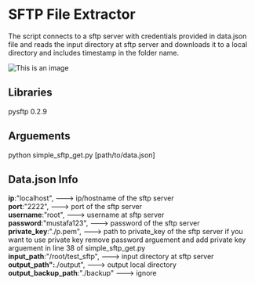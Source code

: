 # SFTP File Extractor
The script connects to a sftp server with credentials provided in data.json file and reads the input directory at sftp server and downloads it to a local directory and includes timestamp in the folder name.

![This is an image](image/sftp.png)


## Libraries
pysftp 0.2.9

## Arguements
python simple_sftp_get.py [path/to/data.json]

## Data.json Info
  **ip**:"localhost",                        ---> ip/hostname of the sftp server  
  **port**:"2222",                           ---> port of the sftp server  
  **username**:"root",                       ---> username at sftp server  
  **password**:"mustafa123",                 ---> password of the sftp server  
  **private_key**:"./p.pem",                 ---> path to private_key of the sftp server if you want to use private key remove password arguement and add private key arguement in line 38 of simple_sftp_get.py  
  **input_path**:"/root/test_sftp",          ---> input directory at sftp server  
  **output_path":**./output",                ---> output local directory   
  **output_backup_path**:"./backup"          ---> ignore



